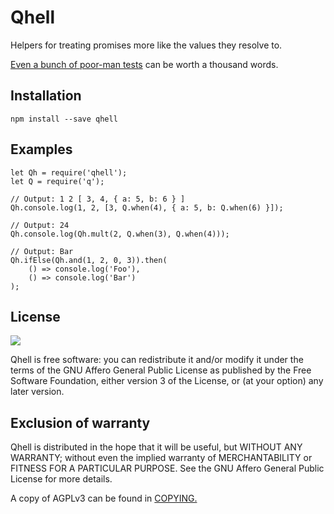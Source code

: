 # Qhell

Helpers for treating promises more like the values they resolve to.

[Even a bunch of poor-man tests](test.js) can be worth a thousand words.

## Installation

    npm install --save qhell

## Examples

    let Qh = require('qhell');
    let Q = require('q');

    // Output: 1 2 [ 3, 4, { a: 5, b: 6 } ]
    Qh.console.log(1, 2, [3, Q.when(4), { a: 5, b: Q.when(6) }]);

    // Output: 24
    Qh.console.log(Qh.mult(2, Q.when(3), Q.when(4)));

    // Output: Bar
    Qh.ifElse(Qh.and(1, 2, 0, 3)).then(
        () => console.log('Foo'),
        () => console.log('Bar')
    );

## License

![](https://www.gnu.org/graphics/agplv3-155x51.png)

Qhell is free software: you can redistribute it and/or modify it under the terms of the GNU Affero General Public License as published by the Free Software Foundation, either version 3 of the License, or (at your option) any later version.

## Exclusion of warranty

Qhell is distributed in the hope that it will be useful, but WITHOUT ANY WARRANTY; without even the implied warranty of MERCHANTABILITY or FITNESS FOR A PARTICULAR PURPOSE. See the GNU Affero General Public License for more details.

A copy of AGPLv3 can be found in [COPYING.](COPYING)
